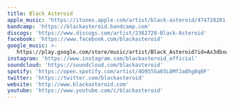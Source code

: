 ```yaml
---
title: Black Asteroid
apple_music: 'https://itunes.apple.com/artist/black-asteroid/474728201'
bandcamp: 'https://blackasteroid.bandcamp.com'
discogs: 'https://www.discogs.com/artist/2382728-Black-Asteroid'
facebook: 'https://www.facebook.com/blackasteroid'
google_music: >-
   https://play.google.com/store/music/artist/Black_Asteroid?id=Ax3dbxwwcag5v4r6m27jzejvz7a
instagram: 'https://www.instagram.com/blackasteroid_official'
soundcloud: 'https://soundcloud.com/blackasteroid'
spotify: 'https://open.spotify.com/artist/4O955Sa65L8MfJa8hg8q0F'
twitter: 'https://twitter.com/blackasteroid'
website: 'http://www.blackasteroid.com'
youtube: 'https://www.youtube.com/c/blackasteroid'
---
```

